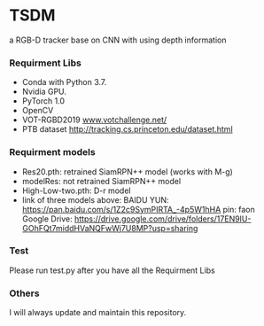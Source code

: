 # TSDM
a RGB-D tracker base on CNN with using depth information

### Requirment Libs
* Conda with Python 3.7.
* Nvidia GPU.
* PyTorch 1.0
* OpenCV
* VOT-RGBD2019 www.votchallenge.net/
* PTB dataset  http://tracking.cs.princeton.edu/dataset.html

### Requirment models
* Res20.pth: retrained SiamRPN++ model (works with M-g)
* modelRes: not retrained SiamRPN++ model
* High-Low-two.pth: D-r model
* link of three models above: BAIDU YUN:    https://pan.baidu.com/s/1Z2c9SymPIRTA_-4p5W1hHA     pin: faon  
                              Google Drive: https://drive.google.com/drive/folders/17EN9IU-GOhFQt7middHVaNQFwWj7U8MP?usp=sharing
                              


### Test
Please run test.py after you have all the Requirment Libs

### Others
I will always update and maintain this repository.
